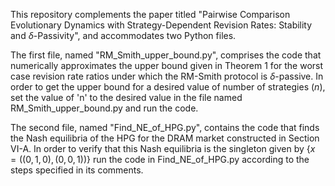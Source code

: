 This repository complements the paper titled "Pairwise Comparison Evolutionary Dynamics with Strategy-Dependent Revision Rates: Stability and $\delta$-Passivity", and accommodates two Python files. 

The first file, named "RM_Smith_upper_bound.py", comprises the code that numerically approximates the upper bound given in Theorem 1 for the worst case revision rate ratios under which the RM-Smith protocol is $\delta$-passive. In order to get the upper bound for a desired value of number of strategies ($n$), set the value of 'n' to the desired value in the file named RM_Smith_upper_bound.py and run the code.

The second file, named "Find_NE_of_HPG.py", contains the code that finds the Nash equilibria of the HPG for the DRAM market constructed in Section VI-A. In order to verify that this Nash equilibria is the singleton given by $\{x = ((0,1,0),(0,0,1))\}$ run the code in Find_NE_of_HPG.py according to the steps specified in its comments.
